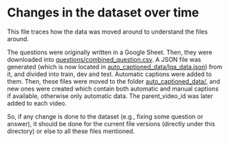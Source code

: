 # Changes in the dataset over time

This file traces how the data was moved around to understand the files around.

The questions were originally written in a Google Sheet. Then, they were downloaded into
[questions/combined_question.csv](questions/combined_question.csv). A JSON file was generated (which is now located in
[auto_captioned_data/lqa_data.json](auto_captioned_data/lqa_data.json)) from it, and divided into train, dev and test.
Automatic captions were added to them. Then, these files were moved to the folder
[auto_captioned_data/](auto_captioned_data), and new ones were created which contain both automatic and manual captions
if available, otherwise only automatic data. The parent_video_id was later added to each video.

So, if any change is done to the dataset (e.g., fixing some question or answer), it should be done for the current
file versions (directly under this directory) or else to all these files mentioned.
